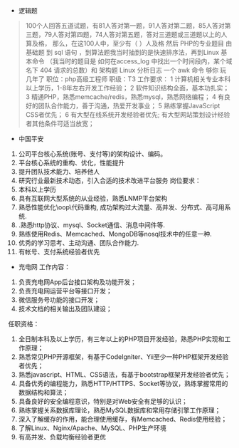 - 逻辑题
> 100个人回答五道试题，有81人答对第一题，91人答对第二题，85人答对第三题，79人答对第四题，74人答对第五题，答对三道题或三道题以上的人算及格， 那么，在这100人中，至少有（ ）人及格
> 然后 PHP的专业题目 由基础题 到 sql 语句  ，到算法题我当时抽到的是快速排序法，再到Linux 基本命令 （我当时的题目是 如何在access_log 中找出一个时间段内，某个域名下 404 请求的总数）和 架构题
> Linux 分析日志 一个 awk 命令 够你 玩几年了
> 职位：php高级工程师
职级：T3
工作要求：
1 计算机相关专业本科以上学历，1-8年左右开发工作经验；
2 软件知识结构全面，基本功扎实；
3 精通PHP，熟悉memcache/redis，熟悉mysql，熟悉网络编程；
4 有良好的团队合作能力，善于沟通，热爱开发事业；
5 熟练掌握JavaScript CSS者优先；
6 有大型在线系统开发经验者优先; 有大型网站策划设计经验者其他条件可适当放宽；

- 中国平安
1. 公司平台核心系统(账号、支付等)的架构设计、编码。
2. 平台核心系统的重构、优化，性能提升
3. 提升团队技术能力、培养他人
4. 研究行业最新技术动态，引入合适的技术改进平台服务
岗位要求：
1. 本科以上学历
2. 具有互联网大型系统的从业经验，熟悉LNMP平台架构
3. 熟悉性能优化\oop\代码重构, 成功架构过大流量、高并发、分布式、高可用系统.
4. .熟悉http协议、mysql、Socket通信、消息中间件等.
5. 熟练使用Redis、Memcached、MongoDB等nosql技术中的任意一种.
6. 优秀的学习思考、主动沟通、团队合作能力.
7. 有帐号、支付系统经验者优先

- 充电网
工作内容：
1. 负责充电网App后台接口架构及功能开发； 
2. 负责充电网运营平台等接口开发；
3. 微信服务号功能的接口开发；
4. 技术文档的相关输出及团队建设；

任职资格：
1. 全日制本科及以上学历，有三年以上的PHP项目开发经验，熟悉PHP实现和工作原理；
2. 熟悉常见PHP开源框架，有基于CodeIgniter、Yii至少一种PHP框架开发经验者优先；
3. 熟悉javascript、HTML、CSS语法，有基于bootstrap框架开发经验者优先；
4. 具备优秀的编程能力，熟悉HTTP/HTTPS、Socket等协议，熟练掌握常用的数据结构和算法；
5. 具备良好的安全编程意识，特别是对Web安全有足够的认识；
6. 熟练掌握关系数据库理论，熟悉MySQL数据库和常用存储引擎工作原理；
7. 深入了解缓存的作用，能合理使用缓存，有Memcached、Redis使用经验；
8. 了解Linux、Nginx/Apache、MySQL、PHP生产环境
9. 有高并发、负载均衡经验者更优

